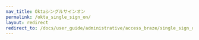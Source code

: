 ```yaml
---
nav_title: Oktaシングルサインオン
permalink: /okta_single_sign_on/
layout: redirect
redirect_to: /docs/user_guide/administrative/access_braze/single_sign_on/okta/
---
```

